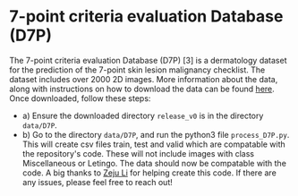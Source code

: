 # 7-point criteria evaluation Database (D7P)
The 7-point criteria evaluation Database (D7P) [3] is a dermatology dataset for the prediction of the 7-point skin lesion malignancy checklist. The dataset includes over 2000 2D images. More information about the data, along with instructions on how to download the data can be found [here](https://derm.cs.sfu.ca/Welcome.html). Once downloaded, follow these steps:
- a) Ensure the downloaded directory `release_v0` is in the directory `data/D7P`.
- b) Go to the directory `data/D7P`, and run the python3 file `process_D7P.py`. This will create csv files train, test and valid which are compatable with the repository's code. These will not include images with class Miscellaneous or Letingo.
The data should now be compatable with the code. A big thanks to [Zeju Li](https://github.com/ZerojumpLine/Robust-Skin-Lesion-Classification/tree/main) for helping create this code. If there are any issues, please feel free to reach out!